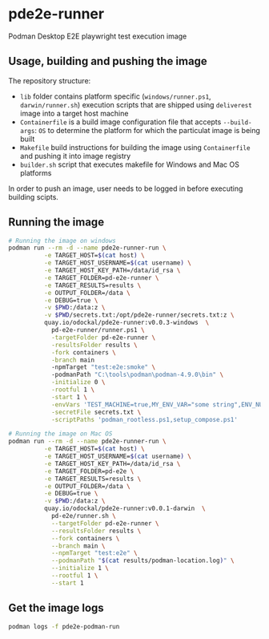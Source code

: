 # pde2e-runner
Podman Desktop E2E playwright test execution image

## Usage, building and pushing the image
The repository structure:
* `lib` folder contains platform specific (`windows/runner.ps1`, `darwin/runner.sh`) execution scripts that are shipped using `deliverest` image into a target host machine
* `Containerfile` is a build image configuration file that accepts `--build-args`: `OS` to determine the platform for which the particulat image is being built
* `Makefile` build instructions for building the image using `Containerfile` and pushing it into image registry
* `builder.sh` script that executes makefile for Windows and Mac OS platforms

In order to push an image, user needs to be logged in before executing building scipts.

## Running the image

```sh
# Running the image on windows
podman run --rm -d --name pde2e-runner-run \
          -e TARGET_HOST=$(cat host) \
          -e TARGET_HOST_USERNAME=$(cat username) \
          -e TARGET_HOST_KEY_PATH=/data/id_rsa \
          -e TARGET_FOLDER=pd-e2e-runner \
          -e TARGET_RESULTS=results \
          -e OUTPUT_FOLDER=/data \
          -e DEBUG=true \
          -v $PWD:/data:z \
          -v $PWD/secrets.txt:/opt/pde2e-runner/secrets.txt:z \
          quay.io/odockal/pde2e-runner:v0.0.3-windows  \
            pd-e2e-runner/runner.ps1 \
            -targetFolder pd-e2e-runner \
            -resultsFolder results \
            -fork containers \
            -branch main
            -npmTarget "test:e2e:smoke" \ 
            -podmanPath "C:\tools\podman\podman-4.9.0\bin" \
            -initialize 0 \
            -rootful 1 \
            -start 1 \
            -envVars 'TEST_MACHINE=true,MY_ENV_VAR="some string",ENV_NUMBER=3' \
            -secretFile secrets.txt \
            -scriptPaths 'podman_rootless.ps1,setup_compose.ps1'

# Running the image on Mac OS
podman run --rm -d --name pde2e-runner-run \
          -e TARGET_HOST=$(cat host) \
          -e TARGET_HOST_USERNAME=$(cat username) \
          -e TARGET_HOST_KEY_PATH=/data/id_rsa \
          -e TARGET_FOLDER=pd-e2e \
          -e TARGET_RESULTS=results \
          -e OUTPUT_FOLDER=/data \
          -e DEBUG=true \
          -v $PWD:/data:z \
          quay.io/odockal/pde2e-runner:v0.0.1-darwin  \
            pd-e2e/runner.sh \
            --targetFolder pd-e2e-runner \
            --resultsFolder results \
            --fork containers \
            --branch main \
            --npmTarget "test:e2e" \
            --podmanPath "$(cat results/podman-location.log)" \
            --initialize 1 \
            --rootful 1 \
            --start 1
```

## Get the image logs
```sh
podman logs -f pde2e-podman-run
```